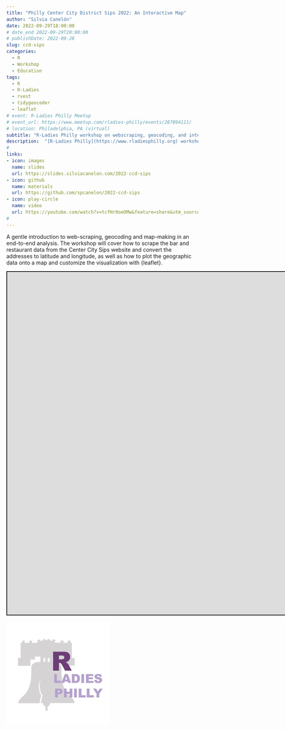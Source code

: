 ```yaml
---
title: "Philly Center City District Sips 2022: An Interactive Map"
author: "Silvia Canelón"
date: 2022-09-29T18:00:00
# date_end 2022-09-29T20:00:00
# publishDate: 2022-09-28
slug: ccd-sips
categories:
  - R
  - Workshop
  - Education
tags:
  - R
  - R-Ladies
  - rvest
  - tidygeocoder
  - leaflet
# event: R-Ladies Philly Meetup
# event_url: https://www.meetup.com/rladies-philly/events/287894111/
# location: Philadelphia, PA (virtual)
subtitle: "R-Ladies Philly workshop on webscraping, geocoding, and interactive map-making"
description:  "[R-Ladies Philly](https://www.rladiesphilly.org) workshop on webscraping, geocoding, and interactive map-making"
#
links:
- icon: images
  name: slides
  url: https://slides.silviacanelon.com/2022-ccd-sips
- icon: github
  name: materials
  url: https://github.com/spcanelon/2022-ccd-sips
- icon: play-circle
  name: video
  url: https://youtube.com/watch?v=tcfHr0oeOMw&feature=share&utm_source=EKLEiJECCKjOmKnC5IiRIQ
#
---
```




<script src="index_files/libs/fitvids-2.1.1/fitvids.min.js"></script>


A gentle introduction to web-scraping, geocoding and map-making in an end-to-end analysis. The workshop will cover how to scrape the bar and restaurant data from the Center City Sips website and convert the addresses to latitude and longitude, as well as how to plot the geographic data onto a map and customize the visualization with {leaflet}.

<div class="shareagain" style="min-width:300px;margin:1em auto;" data-exeternal="1">
<iframe src="https://slides.silviacanelon.com/2022-ccd-sips" width="1600" height="900" style="border:2px solid currentColor;" loading="lazy" allowfullscreen></iframe>
<script>fitvids('.shareagain', {players: 'iframe'});</script>
</div>

<img src="rladies-philly.jpg" data-fig-align="center" data-fig-alt="R-Ladies logo featuring the Liberty Bell" />
